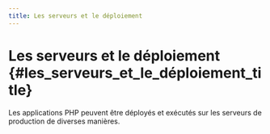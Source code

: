 ```yaml
---
title: Les serveurs et le déploiement
---
```


# Les serveurs et le déploiement {#les_serveurs_et_le_déploiement_title}

Les applications PHP peuvent être déployés et exécutés sur les serveurs de production de diverses manières.
